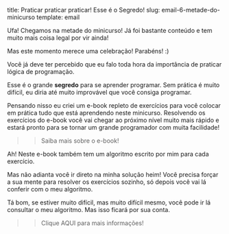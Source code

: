 title: Praticar praticar praticar! Esse é o Segredo!
slug: email-6-metade-do-minicurso
template: email

Ufa! Chegamos na metade do minicurso! Já foi bastante conteúdo e tem muito mais coisa legal por vir ainda!

Mas este momento merece uma celebração! Parabéns! :)

Você já deve ter percebido que eu falo toda hora da importância de praticar lógica de programação.

Esse é o grande **segredo** para se aprender programar. Sem prática é muito difícil, eu diria até muito improvável que você consiga programar.

Pensando nisso eu criei um e-book repleto de exercícios para você colocar em prática tudo que está aprendendo neste minicurso. Resolvendo os exercícios do e-book você vai chegar ao próximo nível muito mais rápido e estará pronto para se tornar um grande programador com muita facilidade!

>> Saiba mais sobre o e-book!

Ah! Neste e-book também tem um algoritmo escrito por mim para cada exercício.

Mas não adianta você ir direto na minha solução heim! Você precisa forçar a sua mente para resolver os exercícios sozinho, só depois você vai lá conferir com o meu algoritmo.

Tá bom, se estiver muito difícil, mas muito difícil mesmo, você pode ir lá consultar o meu algoritmo. Mas isso ficará por sua conta.

>> Clique AQUI para mais informações!
